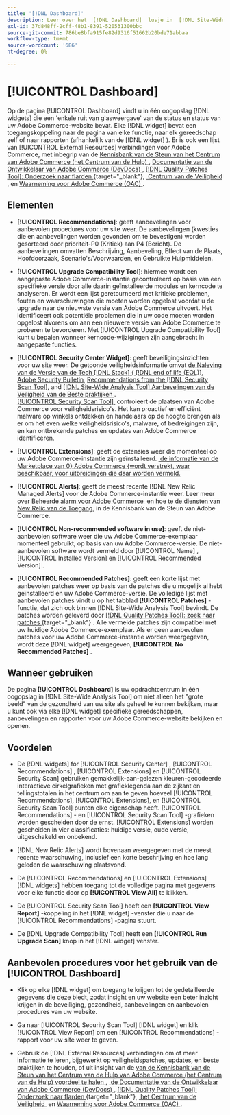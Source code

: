 ```yaml
---
title: '[!DNL Dashboard]'
description: Leer over het  [!DNL Dashboard]  lusje in  [!DNL Site-Wide Analysis Tool], elementen, wanneer te gebruiken, voordelen, en beste praktijken.
exl-id: 37d848ff-2cff-48b1-8391-520531300bbc
source-git-commit: 786be8bfa915fe82d9316f51662b20bde71abbaa
workflow-type: tm+mt
source-wordcount: '686'
ht-degree: 0%

---
```


# [!UICONTROL Dashboard]

Op de pagina [!UICONTROL Dashboard] vindt u in één oogopslag [!DNL widgets] die een &#39;enkele ruit van glasweergave&#39; van de status en status van uw Adobe Commerce-website bevat. Elke [!DNL widget] bevat een toegangskoppeling naar de pagina van elke functie, naar elk gereedschap zelf of naar rapporten (afhankelijk van de [!DNL widget] ).
Er is ook een lijst van [!UICONTROL External Resources] verbindingen voor Adobe Commerce, met inbegrip van de [&#x200B; Kennisbank van de Steun van het Centrum van Adobe Commerce (het Centrum van de Hulp) &#x200B;](https://experienceleague.adobe.com/docs/commerce-knowledge-base/kb/overview.html?lang=nl-NL), [&#x200B; Documentatie van de Ontwikkelaar van Adobe Commerce (DevDocs) &#x200B;](https://developer.adobe.com/commerce/docs/), [[!DNL Quality Patches Tool]: Onderzoek naar flarden &#x200B;](https://experienceleague.adobe.com/tools/commerce-quality-patches/index.html?lang=nl-NL){target="_blank"}, [&#x200B; Centrum van de Veiligheid &#x200B;](https://helpx.adobe.com/nl/security.html), en [&#x200B; Waarneming voor Adobe Commerce (OAC) &#x200B;](https://experienceleague.adobe.com/docs/commerce-operations/tools/observation-for-adobe-commerce/intro.html?lang=nl-NL).

## Elementen

* **[!UICONTROL Recommendations]**: geeft aanbevelingen voor aanbevolen procedures voor uw site weer. De aanbevelingen (kwesties die en aanbevelingen worden gevonden om te bevestigen) worden gesorteerd door prioriteit-P0 (Kritiek) aan P4 (Bericht).
De aanbevelingen omvatten Beschrijving, Aanbeveling, Effect van de Plaats, Hoofdoorzaak, Scenario&#39;s/Voorwaarden, en Gebruikte Hulpmiddelen.

* **[!UICONTROL Upgrade Compatibility Tool]**: hiermee wordt een aangepaste Adobe Commerce-instantie gecontroleerd op basis van een specifieke versie door alle daarin geïnstalleerde modules en kerncode te analyseren. Er wordt een lijst geretourneerd met kritieke problemen, fouten en waarschuwingen die moeten worden opgelost voordat u de upgrade naar de nieuwste versie van Adobe Commerce uitvoert. Het identificeert ook potentiële problemen die in uw code moeten worden opgelost alvorens om aan een nieuwere versie van Adobe Commerce te proberen te bevorderen.
Met [!UICONTROL Upgrade Compatibility Tool] kunt u bepalen wanneer kerncode-wijzigingen zijn aangebracht in aangepaste functies.

* **[!UICONTROL Security Center Widget]**: geeft beveiligingsinzichten voor uw site weer.
De getoonde veiligheidsinformatie omvat [&#x200B; de Naleving van de Versie van de Tech  [!DNL Stack]  &lbrace; [!DNL end of life (EOL)]](https://experienceleague.adobe.com/docs/commerce-operations/installation-guide/system-requirements.html?lang=nl-NL), [Adobe Security Bulletin](https://helpx.adobe.com/nl/security/security-bulletin.html), [Recommendations from the [!DNL Security Scan Tool]](https://experienceleague.adobe.com/docs/commerce-admin/systems/security/security-scan.html?lang=nl-NL), and [[!DNL Site-Wide Analysis Tool]  Aanbevelingen van de Veiligheid van de Beste praktijken &#x200B;](https://experienceleague.adobe.com/docs/commerce-operations/tools/site-wide-analysis-tool/recommendations.html?lang=nl-NL).<br>
[[!UICONTROL Security Scan Tool] &#x200B;](https://experienceleague.adobe.com/docs/commerce-admin/systems/security/security-scan.html?lang=nl-NL) controleert de plaatsen van Adobe Commerce voor veiligheidsrisico&#39;s. Het kan proactief en efficiënt malware op winkels ontdekken en handelaars op de hoogte brengen als er om het even welke veiligheidsrisico&#39;s, malware, of bedreigingen zijn, en kan ontbrekende patches en updates van Adobe Commerce identificeren.

* **[!UICONTROL Extensions]**: geeft de extensies weer die momenteel op uw Adobe Commerce-instantie zijn geïnstalleerd. [&#x200B; de informatie van de Marketplace van 0&rbrace; Adobe Commerce &lbrace;wordt verstrekt, waar beschikbaar, voor uitbreidingen die daar worden vermeld.](https://marketplace.magento.com/extensions.html)

* **[!UICONTROL Alerts]**: geeft de meest recente [!DNL New Relic Managed Alerts] voor de Adobe Commerce-instantie weer. Leer meer over [&#x200B; Beheerde alarm voor Adobe Commerce &#x200B;](https://experienceleague.adobe.com/docs/commerce-knowledge-base/kb/support-tools/managed-alerts/managed-alerts-for-magento-commerce.html?lang=nl-NL) en hoe te [&#x200B; de diensten van New Relic van de Toegang &#x200B;](https://experienceleague.adobe.com/docs/commerce-knowledge-base/kb/faq/access-new-relic-services.html?lang=nl-NL) in de Kennisbank van de Steun van Adobe Commerce.

* **[!UICONTROL Non-recommended software in use]**: geeft de niet-aanbevolen software weer die uw Adobe Commerce-exemplaar momenteel gebruikt, op basis van uw Adobe Commerce-versie. De niet-aanbevolen software wordt vermeld door [!UICONTROL Name] , [!UICONTROL Installed Version] en [!UICONTROL Recommended Version] .

* **[!UICONTROL Recommended Patches]**: geeft een korte lijst met aanbevolen patches weer op basis van de patches die u mogelijk al hebt geïnstalleerd en uw Adobe Commerce-versie. De volledige lijst met aanbevolen patches vindt u op het tabblad **[!UICONTROL Patches]** -functie, dat zich ook binnen [!DNL Site-Wide Analysis Tool] bevindt. De patches worden geleverd door [[!DNL Quality Patches Tool]: zoek naar patches &#x200B;](https://experienceleague.adobe.com/tools/commerce-quality-patches/index.html?lang=nl-NL){target="_blank"} . Alle vermelde patches zijn compatibel met uw huidige Adobe Commerce-exemplaar.
Als er geen aanbevolen patches voor uw Adobe Commerce-instantie worden weergegeven, wordt deze [!DNL widget] weergegeven, **[!UICONTROL No Recommended Patches]** .

## Wanneer gebruiken

De pagina **[!UICONTROL Dashboard]** is uw opdrachtcentrum in één oogopslag in [!DNL Site-Wide Analysis Tool] om niet alleen het &quot;grote beeld&quot; van de gezondheid van uw site als geheel te kunnen bekijken, maar u kunt ook via elke [!DNL widget] specifieke gereedschappen, aanbevelingen en rapporten voor uw Adobe Commerce-website bekijken en openen.

## Voordelen

* De [!DNL widgets] for [!UICONTROL Security Center] , [!UICONTROL Recommendations] , [!UICONTROL Extensions] en [!UICONTROL Security Scan] gebruiken gemakkelijk-aan-gelezen kleuren-gecodeerde interactieve cirkelgrafieken met grafieklegenda aan de zijkant en tellingstotalen in het centrum om aan te geven hoeveel [!UICONTROL Recommendations], [!UICONTROL Extensions], en [!UICONTROL Security Scan Tool] punten elke eigenschap heeft. [!UICONTROL Recommendations] - en [!UICONTROL Security Scan Tool] -grafieken worden gescheiden door de ernst. [!UICONTROL Extensions] worden gescheiden in vier classificaties: huidige versie, oude versie, uitgeschakeld en onbekend.

* [!DNL New Relic Alerts] wordt bovenaan weergegeven met de meest recente waarschuwing, inclusief een korte beschrijving en hoe lang geleden de waarschuwing plaatsvond.

* De [!UICONTROL Recommendations] en [!UICONTROL Extensions] [!DNL widgets] hebben toegang tot de volledige pagina met gegevens voor elke functie door op **[!UICONTROL View All]** te klikken.

* De [!UICONTROL Security Scan Tool] heeft een **[!UICONTROL View Report]** -koppeling in het [!DNL widget] -venster die u naar de [!UICONTROL Recommendations] -pagina stuurt.

* De [!DNL Upgrade Compatibility Tool] heeft een **[!UICONTROL Run Upgrade Scan]** knop in het [!DNL widget] venster.

## Aanbevolen procedures voor het gebruik van de [!UICONTROL Dashboard]

* Klik op elke [!DNL widget] om toegang te krijgen tot de gedetailleerde gegevens die deze biedt, zodat insight en uw website een beter inzicht krijgen in de beveiliging, gezondheid, aanbevelingen en aanbevolen procedures van uw website.

* Ga naar [!UICONTROL Security Scan Tool] [!DNL widget] en klik [!UICONTROL View Report] om een [!UICONTROL Recommendations] -rapport voor uw site weer te geven.

* Gebruik de [!DNL External Resources] verbindingen om of meer informatie te leren, bijgewerkt op veiligheidspatches, updates, en beste praktijken te houden, of uit insight van de [&#x200B; van de Kennisbank van de Steun van het Centrum van de Hulp van Adobe Commerce (het Centrum van de Hulp) voordeel te halen &#x200B;](https://experienceleague.adobe.com/docs/commerce-knowledge-base/kb/overview.html?lang=nl-NL), [&#x200B; de Documentatie van de Ontwikkelaar van Adobe Commerce (DevDocs) &#x200B;](https://developer.adobe.com/commerce/docs/), [[!DNL Quality Patches Tool]: Onderzoek naar flarden &#x200B;](https://experienceleague.adobe.com/tools/commerce-quality-patches/index.html?lang=nl-NL){target="_blank"}, [&#x200B; het Centrum van de Veiligheid &#x200B;](https://helpx.adobe.com/nl/security.html) en [&#x200B; Waarneming voor Adobe Commerce (OAC) &#x200B;](https://experienceleague.adobe.com/docs/commerce-operations/tools/observation-for-adobe-commerce/intro.html?lang=nl-NL).
